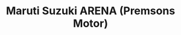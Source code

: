 ---
title: "Maruti Suzuki ARENA (Premsons Motor)"
url: /ranchi/maruti-suzuki-arena-premsons-motor-kanke-road/
shop: Autohaus
---